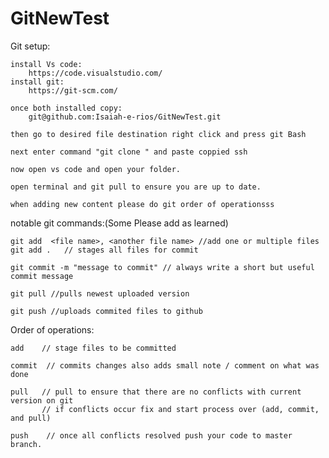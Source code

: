 # GitNewTest
Git setup:

    install Vs code:
        https://code.visualstudio.com/
    install git:
        https://git-scm.com/

    once both installed copy:
        git@github.com:Isaiah-e-rios/GitNewTest.git

    then go to desired file destination right click and press git Bash
    
    next enter command "git clone " and paste coppied ssh

    now open vs code and open your folder.

    open terminal and git pull to ensure you are up to date.

    when adding new content please do git order of operationsss

notable git commands:(Some Please add as learned)

    git add  <file name>, <another file name> //add one or multiple files
    git add .   // stages all files for commit
    
    git commit -m "message to commit" // always write a short but useful commit message

    git pull //pulls newest uploaded version

    git push //uploads commited files to github


Order of operations:

    add    // stage files to be committed

    commit  // commits changes also adds small note / comment on what was done
    
    pull   // pull to ensure that there are no conflicts with current version on git
           // if conflicts occur fix and start process over (add, commit, and pull) 
    
    push    // once all conflicts resolved push your code to master branch.
